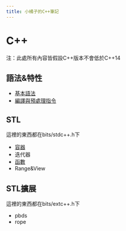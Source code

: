 ```yaml
---
title: 小橘子的C++筆記
---
```


# C++
注：此處所有內容皆假設C++版本不會低於C++14
## 語法&特性

+ [基本語法](basic)
+ [編譯與預處理指令](complie)
## STL
這裡的東西都在bits/stdc++.h下

+ [容器](containers)
+ 迭代器
+ [函數](stlfunctions)
+ Range&View
## STL擴展
這裡的東西都在bits/extc++.h下

+ pbds
+ rope